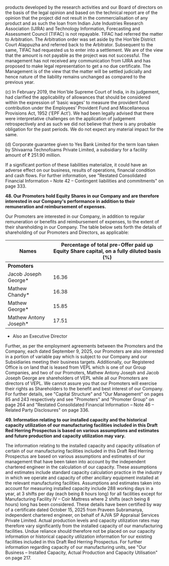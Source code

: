 products developed by the research activities and our Board of directors on the basis of the legal opinion and based on the technical report are of the opinion that the project did not result in the commercialisation of any product and as such the loan from Indian Jute Industries Research Association (IJIRA) and Technology Information, Forecasting and Assessment Council (TIFAC) is not repayable. TIFAC had referred the matter to Arbitration. The Arbitration order was set aside by the Hon'ble District Court Alappuzha and referred back to the Arbitrator. Subsequent to the same, TIFAC had requested us to enter into a settlement. We are of the view that the amount is not payable as the project was not successful. The management has not received any communication from IJIRA and has proposed to make legal representation to get a no due certificate. The Management is of the view that the matter will be settled judicially and hence nature of the liability remains unchanged as compared to the previous year.

(c) In February 2019, the Hon'ble Supreme Court of India, in its judgement, had clarified the applicability of allowances that should be considered within the expression of 'basic wages' to measure the provident fund contribution under the Employees' Provident Fund and Miscellaneous Provisions Act, 1952 ('EPF Act'). We had been legally advised that there were interpretative challenges on the application of judgement retrospectively and as such we did not believe that there is any probable obligation for the past periods. We do not expect any material impact for the same.

(d) Corporate guarantee given to Yes Bank Limited for the term loan taken by Shivaarna Technofoams Private Limited, a subsidiary for a facility amount of ₹ 251.90 million.

If a significant portion of these liabilities materialize, it could have an adverse effect on our business, results of operations, financial condition and cash flows. For further information, see "Restated Consolidated Financial Information – Note 42 – Contingent liabilities and commitments" on page 333.

**48. Our Promoters hold Equity Shares in our Company and are therefore interested in our Company's performance in addition to their remuneration and reimbursement of expenses.**

Our Promoters are interested in our Company, in addition to regular remuneration or benefits and reimbursement of expenses, to the extent of their shareholding in our Company. The table below sets forth the details of shareholding of our Promoters and Directors, as applicable:

<table><thead><tr><th>Names</th><th>Percentage of total pre-Offer paid up Equity Share capital, on a fully diluted basis (%)</th></tr></thead><tbody><tr><td><strong>Promoters</strong></td><td></td></tr><tr><td>Jacob Joseph George*</td><td>16.36</td></tr><tr><td>Mathew Chandy*</td><td>16.38</td></tr><tr><td>Mathew George*</td><td>15.85</td></tr><tr><td>Mathew Antony Joseph*</td><td>17.51</td></tr></tbody></table>

* Also an Executive Director

Further, as per the employment agreements between the Promoters and the Company, each dated September 9, 2025, our Promoters are also interested in a portion of variable pay which is subject to our Company and our Subsidiaries meeting their business targets. Additionally, our Registered Office is on land that is leased from VEPL which is one of our Group Companies, and two of our Promoters, Mathew Antony Joseph and Jacob Joseph George are shareholders of VEPL while all our Promoters are directors of VEPL. We cannot assure you that our Promoters will exercise their rights as Shareholders to the benefit and best interest of our Company. For further details, see "Capital Structure" and "Our Management" on pages 85 and 243 respectively and see "Promoters" and "Promoter Group" on page 264 and "Restated Consolidated Financial Information – Note 46 – Related Party Disclosures" on page 336.

**49. Information relating to our installed capacity and the historical capacity utilization of our manufacturing facilities included in this Draft Red Herring Prospectus is based on various assumptions and estimates and future production and capacity utilization may vary.**

The information relating to the installed capacity and capacity utilisation of certain of our manufacturing facilities included in this Draft Red Herring Prospectus are based on various assumptions and estimates of our management that have been taken into account by the independent chartered engineer in the calculation of our capacity. These assumptions and estimates include standard capacity calculation practice in the industry in which we operate and capacity of other ancillary equipment installed at the relevant manufacturing facilities. Assumptions and estimates taken into account for measuring installed capacity include 288 working days in a year, at 3 shifts per day (each being 8 hours long) for all facilities except for Manufacturing Facility IV – Coir Mattress where 2 shifts (each being 8 hours) long has been considered. These details have been certified by way of a certificate dated October 15, 2025 from Praveen Subramanya, independent chartered engineer, on behalf of AJVA SP Appraisal Services Private Limited. Actual production levels and capacity utilization rates may therefore vary significantly from the installed capacity of our manufacturing facilities. Undue reliance should therefore not be placed on our capacity information or historical capacity utilization information for our existing facilities included in this Draft Red Herring Prospectus. For further information regarding capacity of our manufacturing units, see "Our Business – Installed Capacity, Actual Production and Capacity Utilisation" on page 217.